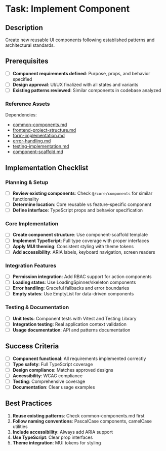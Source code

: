 # Task: Implement Component

## Description

Create new reusable UI components following established patterns and architectural standards.

## Prerequisites

- [ ] **Component requirements defined**: Purpose, props, and behavior specified
- [ ] **Design approval**: UI/UX finalized with all states and variants
- [ ] **Existing patterns reviewed**: Similar components in codebase analyzed

### Reference Assets

Dependencies:

- [common-components.md](./.krci-ai/data/custom/common-components.md)
- [frontend-project-structure.md](./.krci-ai/data/custom/frontend-project-structure.md)
- [form-implementation.md](./.krci-ai/data/custom/patterns/form-implementation.md)
- [error-handling.md](./.krci-ai/data/custom/patterns/error-handling.md)
- [testing-implementation.md](./.krci-ai/data/custom/patterns/testing-implementation.md)
- [component-scaffold.md](./.krci-ai/templates/custom/component-scaffold.md)

## Implementation Checklist

### Planning & Setup

- [ ] **Review existing components**: Check `@/core/components` for similar functionality
- [ ] **Determine location**: Core reusable vs feature-specific component
- [ ] **Define interface**: TypeScript props and behavior specification

### Core Implementation

- [ ] **Create component structure**: Use component-scaffold template
- [ ] **Implement TypeScript**: Full type coverage with proper interfaces
- [ ] **Apply MUI theming**: Consistent styling with theme tokens
- [ ] **Add accessibility**: ARIA labels, keyboard navigation, screen readers

### Integration Features

- [ ] **Permission integration**: Add RBAC support for action components
- [ ] **Loading states**: Use LoadingSpinner/skeleton components
- [ ] **Error handling**: Graceful fallbacks and error boundaries
- [ ] **Empty states**: Use EmptyList for data-driven components

### Testing & Documentation

- [ ] **Unit tests**: Component tests with Vitest and Testing Library
- [ ] **Integration testing**: Real application context validation
- [ ] **Usage documentation**: API and patterns documentation

## Success Criteria

- [ ] **Component functional**: All requirements implemented correctly
- [ ] **Type safety**: Full TypeScript coverage
- [ ] **Design compliance**: Matches approved designs
- [ ] **Accessibility**: WCAG compliance
- [ ] **Testing**: Comprehensive coverage
- [ ] **Documentation**: Clear usage examples

## Best Practices

1. **Reuse existing patterns**: Check common-components.md first
2. **Follow naming conventions**: PascalCase components, camelCase utilities
3. **Include accessibility**: Always add ARIA support
4. **Use TypeScript**: Clear prop interfaces
5. **Theme integration**: MUI tokens for styling
